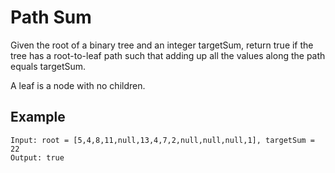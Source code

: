# Path Sum

Given the root of a binary tree and an integer targetSum, return true if the tree has a root-to-leaf path such that adding up all the values along the path equals targetSum.

A leaf is a node with no children.



## Example
```
Input: root = [5,4,8,11,null,13,4,7,2,null,null,null,1], targetSum = 22
Output: true
```

